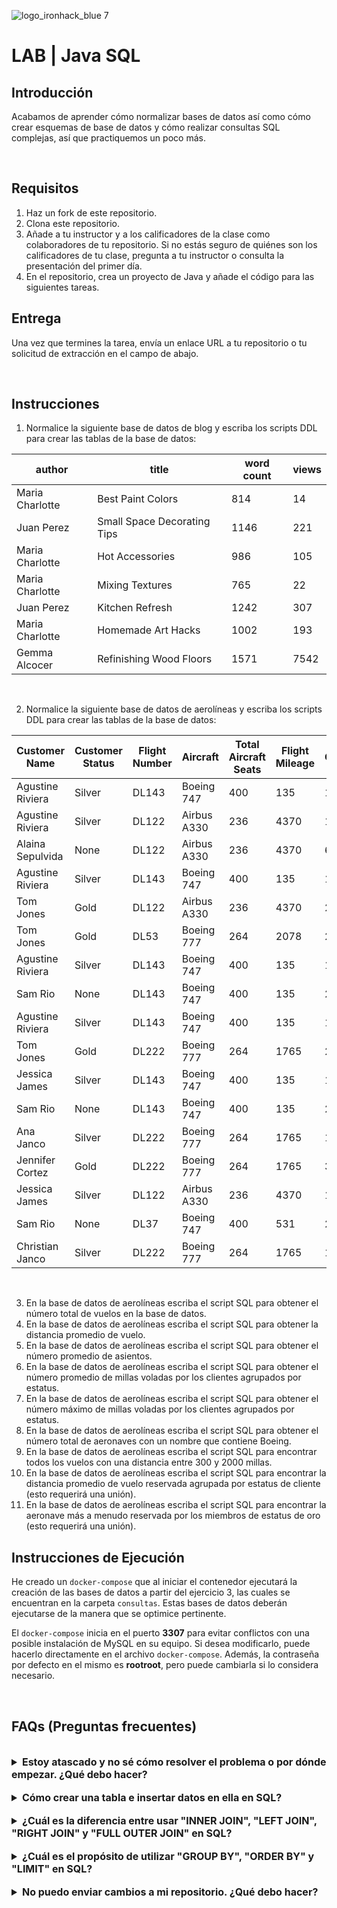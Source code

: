 
![logo_ironhack_blue 7](https://user-images.githubusercontent.com/23629340/40541063-a07a0a8a-601a-11e8-91b5-2f13e4e6b441.png)

# LAB | Java SQL

## Introducción

Acabamos de aprender cómo normalizar bases de datos así como cómo crear esquemas de base de datos y cómo realizar consultas SQL complejas, así que practiquemos un poco más.

<br>

## Requisitos

1. Haz un fork de este repositorio.
2. Clona este repositorio.
3. Añade a tu instructor y a los calificadores de la clase como colaboradores de tu repositorio. Si no estás seguro de quiénes son los calificadores de tu clase, pregunta a tu instructor o consulta la presentación del primer día.
4. En el repositorio, crea un proyecto de Java y añade el código para las siguientes tareas.

## Entrega

Una vez que termines la tarea, envía un enlace URL a tu repositorio o tu solicitud de extracción en el campo de abajo.

<br>

## Instrucciones

1. Normalice la siguiente base de datos de blog y escriba los scripts DDL para crear las tablas de la base de datos:

| author          | title                       | word count | views |  
| --------------- | --------------------------- | ---------- | ----- |  
| Maria Charlotte | Best Paint Colors           | 814        | 14    |  
| Juan Perez      | Small Space Decorating Tips | 1146       | 221   |  
| Maria Charlotte | Hot Accessories             | 986        | 105   |  
| Maria Charlotte | Mixing Textures             | 765        | 22    |  
| Juan Perez      | Kitchen Refresh             | 1242       | 307   |  
| Maria Charlotte | Homemade Art Hacks          | 1002       | 193   |  
| Gemma Alcocer   | Refinishing Wood Floors     | 1571       | 7542  |  

<br>  

2. Normalice la siguiente base de datos de aerolíneas y escriba los scripts DDL para crear las tablas de la base de datos:

| Customer Name    | Customer Status | Flight Number | Aircraft    | Total Aircraft Seats | Flight Mileage | Total Customer Mileage |  
| ---------------- | --------------- | ------------- | ----------- | -------------------- | -------------- | ---------------------- |  
| Agustine Riviera | Silver          | DL143         | Boeing 747  | 400                  | 135            | 115235                 |  
| Agustine Riviera | Silver          | DL122         | Airbus A330 | 236                  | 4370           | 115235                 |  
| Alaina Sepulvida | None            | DL122         | Airbus A330 | 236                  | 4370           | 6008                   |  
| Agustine Riviera | Silver          | DL143         | Boeing 747  | 400                  | 135            | 115235                 |  
| Tom Jones        | Gold            | DL122         | Airbus A330 | 236                  | 4370           | 205767                 |  
| Tom Jones        | Gold            | DL53          | Boeing 777  | 264                  | 2078           | 205767                 |  
| Agustine Riviera | Silver          | DL143         | Boeing 747  | 400                  | 135            | 115235                 |  
| Sam Rio          | None            | DL143         | Boeing 747  | 400                  | 135            | 2653                   |  
| Agustine Riviera | Silver          | DL143         | Boeing 747  | 400                  | 135            | 115235                 |  
| Tom Jones        | Gold            | DL222         | Boeing 777  | 264                  | 1765           | 205767                 |  
| Jessica James    | Silver          | DL143         | Boeing 747  | 400                  | 135            | 127656                 |  
| Sam Rio          | None            | DL143         | Boeing 747  | 400                  | 135            | 2653                   |  
| Ana Janco        | Silver          | DL222         | Boeing 777  | 264                  | 1765           | 136773                 |  
| Jennifer Cortez  | Gold            | DL222         | Boeing 777  | 264                  | 1765           | 300582                 |  
| Jessica James    | Silver          | DL122         | Airbus A330 | 236                  | 4370           | 127656                 |  
| Sam Rio          | None            | DL37          | Boeing 747  | 400                  | 531            | 2653                   |  
| Christian Janco  | Silver          | DL222         | Boeing 777  | 264                  | 1765           | 14642                  |  

<br>  

3. En la base de datos de aerolíneas escriba el script SQL para obtener el número total de vuelos en la base de datos.
4. En la base de datos de aerolíneas escriba el script SQL para obtener la distancia promedio de vuelo.
5. En la base de datos de aerolíneas escriba el script SQL para obtener el número promedio de asientos.
6. En la base de datos de aerolíneas escriba el script SQL para obtener el número promedio de millas voladas por los clientes agrupados por estatus.
7. En la base de datos de aerolíneas escriba el script SQL para obtener el número máximo de millas voladas por los clientes agrupados por estatus.
8. En la base de datos de aerolíneas escriba el script SQL para obtener el número total de aeronaves con un nombre que contiene Boeing.
9. En la base de datos de aerolíneas escriba el script SQL para encontrar todos los vuelos con una distancia entre 300 y 2000 millas.
10. En la base de datos de aerolíneas escriba el script SQL para encontrar la distancia promedio de vuelo reservada agrupada por estatus de cliente (esto requerirá una unión).
11. En la base de datos de aerolíneas escriba el script SQL para encontrar la aeronave más a menudo reservada por los miembros de estatus de oro (esto requerirá una unión).


## Instrucciones de Ejecución

He creado un `docker-compose` que al iniciar el contenedor ejecutará la creación de las bases de datos a partir del ejercicio 3, las cuales se encuentran en la carpeta `consultas`. Estas bases de datos deberán ejecutarse de la manera que se optimice pertinente.

El `docker-compose` inicia en el puerto **3307** para evitar conflictos con una posible instalación de MySQL en su equipo. Si desea modificarlo, puede hacerlo directamente en el archivo `docker-compose`. Además, la contraseña por defecto en el mismo es **rootroot**, pero puede cambiarla si lo considera necesario.



<br>  

## FAQs (Preguntas frecuentes)

<br>

<details>  
  <summary style="font-size: 16px; cursor: pointer; outline: none; font-weight: bold;">Estoy atascado y no sé cómo resolver el problema o por dónde empezar. ¿Qué debo hacer?</summary>  

 <br> <!-- ✅ -->  

  Si estás atascado en tu código y no sabes cómo resolver el problema o por dónde empezar, debes dar un paso atrás y tratar de formular una pregunta clara y directa sobre el problema específico que enfrentas. El proceso que seguirás al tratar de definir esta pregunta te ayudará a limitar el problema y a encontrar soluciones potenciales.

  Por ejemplo, ¿estás enfrentando un problema porque no entiendes el concepto o estás recibiendo un mensaje de error que no sabes cómo arreglar? Por lo general, es útil intentar formular el problema de la manera más clara posible, incluyendo cualquier mensaje de error que estés recibiendo. Esto puede ayudarte a comunicar el problema a otras personas y, potencialmente, a obtener ayuda de tus compañeros o recursos en línea.

  Una vez que tengas una comprensión clara del problema, deberías poder comenzar a trabajar hacia la solución.

</details>  

<br>

<details>  
  <summary style="font-size: 16px; cursor: pointer; outline: none; font-weight: bold;">Cómo crear una tabla e insertar datos en ella en SQL?</summary>  

 <br> <!-- ✅ -->  

Crear una tabla e insertar datos en ella son las dos tareas más básicas que realizarás en SQL. Aquí hay una guía para hacerlo:

1. Crear una tabla

Para crear una tabla, debes usar la declaración CREATE TABLE. Aquí hay un ejemplo de cómo puedes crear una tabla llamada "empleados":

  ```sql
  CREATE TABLE employees (
    id INT NOT NULL PRIMARY KEY AUTO_INCREMENT,
    name VARCHAR(50) NOT NULL,
    age INT NOT NULL,
    salary DECIMAL(10, 2) NOT NULL
  );
  ```

2. Insertar datos en una tabla

Una vez que has creado una tabla, puedes insertar datos en ella. Para insertar datos, usas la declaración INSERT INTO. Aquí hay un ejemplo de cómo puedes insertar datos en la tabla "empleados":

  ```sql
  INSERT INTO employees (name, age, salary)
  VALUES ('John Doe', 32, 50000),
        ('Jane Doe', 28, 45000),
        ('Jim Smith', 40, 55000);
  ```

El código anterior inserta tres filas en la tabla "empleados". Puedes insertar tantas filas como quieras, solo separa cada fila con una coma.

</details>  

<br>

<details>  
  <summary style="font-size: 16px; cursor: pointer; outline: none; font-weight: bold;">¿Cuál es la diferencia entre usar "INNER JOIN", "LEFT JOIN", "RIGHT JOIN" y "FULL OUTER JOIN" en SQL?</summary>  

 <br> <!-- ✅ -->  

Un `INNER JOIN` solo devuelve las filas que tienen valores coincidentes en ambas tablas. Solo devuelve los valores comunes.

Un `LEFT JOIN` devuelve todas las filas de la tabla izquierda y los valores coincidentes de la tabla derecha. Si no hay coincidencia, devuelve valores NULL.

Un `RIGHT JOIN` devuelve todas las filas de la tabla derecha y los valores coincidentes de la tabla izquierda. Si no hay coincidencia, devuelve valores NULL.

Un `FULL OUTER JOIN` devuelve todas las filas de ambas tablas, incluyendo valores coincidentes y no coincidentes. Si no hay coincidencia, devuelve valores NULL.

Fragmentos de código:

INNER JOIN:

  ```sql
  SELECT *
  FROM table1
  INNER JOIN table2
  ON table1.column = table2.column;
  ```

LEFT JOIN:  
  
  ```sql
  SELECT *
  FROM table1
  LEFT JOIN table2
  ON table1.column = table2.column;
  ``` 

RIGHT JOIN:  
  
  ```sql
  SELECT *
  FROM table1
  RIGHT JOIN table2
  ON table1.column = table2.column;
  ```

FULL OUTER JOIN:  
  
  ```sql
  SELECT *
  FROM table1
  FULL OUTER JOIN table2
  ON table1.column = table2.column;
  ```
  
</details>  

<br>
  
<details>  
  <summary style="font-size: 16px; cursor: pointer; outline: none; font-weight: bold;">¿Cuál es el propósito de utilizar "GROUP BY", "ORDER BY" y "LIMIT" en SQL?</summary>  
  
 <br> <!-- ✅ -->  
  
 1. `GROUP BY` en SQL se utiliza para agrupar filas que tengan los mismos valores en las columnas especificadas. Esto es útil cuando quieres realizar funciones de agregación (como SUM, AVG, MIN, MAX) en cada grupo, en lugar de en el conjunto de resultados completo. Por ejemplo, si tienes una tabla de transacciones de ventas y quieres ver las ventas totales de cada vendedor, utilizarías el siguiente código SQL:  
  
   ```sql
   SELECT salesperson, SUM(sales)
   FROM sales_table
   GROUP BY salesperson;
   ```

 2. `ORDER BY` en SQL se utiliza para ordenar el conjunto de resultados en orden ascendente o descendente basado en una o más columnas. Por ejemplo, si tienes una tabla de clientes y quieres ver la lista ordenada por apellido, utilizarías el siguiente código SQL:  
  
   ```sql
   SELECT *
   FROM customers
   ORDER BY last_name;
   ```

 3. `LIMIT` en SQL se utiliza para especificar el número máximo de filas que se devolverán en el conjunto de resultados. Por ejemplo, si solo quieres ver los primeros 10 clientes en la lista, utilizarías el siguiente código SQL:  
  
   ```sql
   SELECT *
   FROM customers
   LIMIT 10;
   ```

  Al combinar estos comandos, puedes producir consultas sofisticadas que pueden satisfacer una amplia gama de necesidades.  
  
</details>  
  
  <br> 

<details>
  <summary style="font-size: 16px; cursor: pointer; outline: none; font-weight: bold;">No puedo enviar cambios a mi repositorio. ¿Qué debo hacer?</summary>

  <!-- ✅ -->

  Si no puedes enviar cambios a tu repositorio, aquí hay algunos pasos que puedes seguir:

  1. Verifica tu conexión a internet: Asegúrate de que tu conexión a internet sea estable y funcione.
  2. Verifica la URL de tu repositorio: Asegúrate de estar usando la URL correcta de tu repositorio para enviar tus cambios.
  3. Revisa tus credenciales de Git: Asegúrate de que tus credenciales de Git estén actualizadas y correctas. Puedes revisar tus credenciales usando el siguiente comando:

  ```bash
  git config --list
  ```

  4. Actualiza tu repositorio local: Antes de enviar cambios, asegúrate de que tu repositorio local esté actualizado con el repositorio remoto. Puedes actualizar tu repositorio local usando el siguiente comando:

  ```bash
  git fetch origin
  ```

  5. Revisa posibles conflictos: Si hay conflictos entre tu repositorio local y el repositorio remoto, resuélvelos antes de enviar cambios.
  6. Envía cambios: Una vez que hayas resuelto los conflictos y actualizado tu repositorio local, puedes intentar enviar cambios nuevamente usando el siguiente comando:

  ```bash
  git push origin <branch_name>
  ```

</details>

